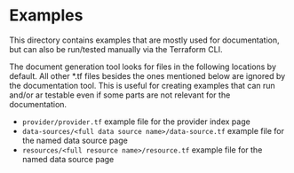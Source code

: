 # Examples

This directory contains examples that are mostly used for documentation, but can also be run/tested manually via the Terraform CLI.

The document generation tool looks for files in the following locations by default. All other *.tf files besides the ones mentioned below are ignored by the documentation tool. This is useful for creating examples that can run and/or ar testable even if some parts are not relevant for the documentation.

* `provider/provider.tf` example file for the provider index page
* `data-sources/<full data source name>/data-source.tf` example file for the named data source page
* `resources/<full resource name>/resource.tf` example file for the named data source page

